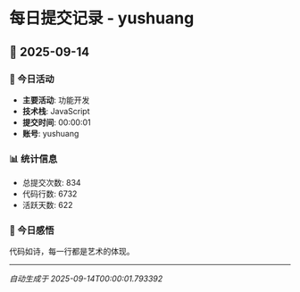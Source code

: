 # 每日提交记录 - yushuang

## 📅 2025-09-14

### 🎯 今日活动
- **主要活动**: 功能开发
- **技术栈**: JavaScript
- **提交时间**: 00:00:01
- **账号**: yushuang

### 📊 统计信息
- 总提交次数: 834
- 代码行数: 6732
- 活跃天数: 622

### 💭 今日感悟
代码如诗，每一行都是艺术的体现。

---
*自动生成于 2025-09-14T00:00:01.793392*
